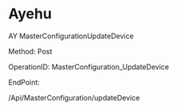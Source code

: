 #     Ayehu


AY MasterConfigurationUpdateDevice

Method: Post

OperationID: MasterConfiguration_UpdateDevice

EndPoint:

/Api/MasterConfiguration/updateDevice
